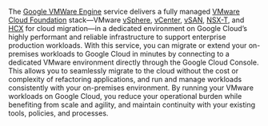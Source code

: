 The [Google VMWare Engine](https://cloud.google.com/vmware-engine) service delivers a fully managed [VMware Cloud Foundation](https://docs.vmware.com/en/VMware-Cloud-Foundation/index.html) stack—VMware [vSphere](https://www.vmware.com/products/vsphere.html), [vCenter](https://www.vmware.com/products/vcenter-server.html), [vSAN](https://www.vmware.com/products/vsan.html), [NSX-T](https://docs.vmware.com/en/VMware-NSX-T-Data-Center/index.html), and [HCX](https://cloud.vmware.com/vmware-hcx) for cloud migration—in a dedicated environment on Google Cloud’s highly performant and reliable infrastructure to support enterprise production workloads. With this service, you can migrate or extend your on-premises workloads to Google Cloud in minutes by connecting to a dedicated VMware environment directly through the Google Cloud Console. This allows you to seamlessly migrate to the cloud without the cost or complexity of refactoring applications, and run and manage workloads consistently with your on-premises environment. By running your VMware workloads on Google Cloud, you reduce your operational burden while benefiting from scale and agility, and maintain continuity with your existing tools, policies, and processes. 